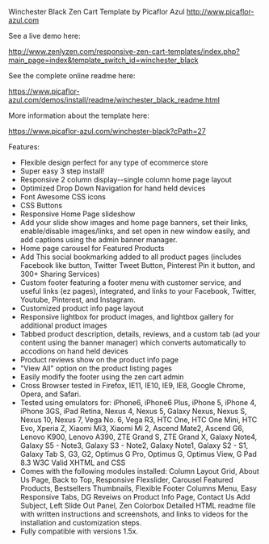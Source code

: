 Winchester Black Zen Cart Template
by Picaflor Azul http://www.picaflor-azul.com

See a live demo here:

http://www.zenlyzen.com/responsive-zen-cart-templates/index.php?main_page=index&template_switch_id=winchester_black

See the complete online readme here:

https://www.picaflor-azul.com/demos/install/readme/winchester_black_readme.html

More information about the template here:

https://www.picaflor-azul.com/winchester-black?cPath=27

Features:

*  Flexible design perfect for any type of ecommerce store
*  Super easy 3 step install!
*  Responsive 2 column display--single column home page layout
*  Optimized Drop Down Navigation for hand held devices
*  Font Awesome CSS icons
*  CSS Buttons
*  Responsive Home Page slideshow
*  Add your slide show images and home page banners, set their links, enable/disable images/links, and set open in new window easily, and add captions using the admin banner manager.
*  Home page carousel for Featured Products
* Add This social bookmarking added to all product pages (includes Facebook like button, Twitter Tweet Button, Pinterest Pin it button, and 300+ Sharing Services)
* Custom footer featuring a footer menu with customer service, and useful links (ez pages), integrated, and links to your Facebook, Twitter, Youtube, Pinterest, and Instagram.
* Customized product info page layout
* Responsive lightbox for product images, and lightbox gallery for additional product images
* Tabbed product description, details, reviews, and a custom tab (ad your content using the banner manager) which converts automatically to accodions on hand held devices
* Product reviews show on the product info page
* "View All" option on the product listing pages
* Easily modify the footer using the zen cart admin
* Cross Browser tested in Firefox, IE11, IE10, IE9, IE8, Google Chrome, Opera, and Safari.
* Tested using emulators for: iPhone6, iPhone6 Plus, iPhone 5, iPhone 4, iPhone 3GS, iPad Retina, Nexus 4, Nexus 5, Galaxy Nexus, Nexus S, Nexus 10, Nexus 7, Vega No. 6, Vega R3, HTC One, HTC One Mini, HTC Evo, Xperia Z, Xiaomi Mi3, Xiaomi Mi 2, Ascend Mate2, Ascend G6, Lenovo K900, Lenovo A390, ZTE Grand S, ZTE Grand X, Galaxy Note4, Galaxy S5 - Note3, Galaxy S3 - Note2, Galaxy Note1, Galaxy S2 - S1, Galaxy Tab S, G3, G2, Optimus G Pro, Optimus G, Optimus View, G Pad 8.3
W3C Valid XHTML and CSS
* Comes with the following modules installed: Column Layout Grid, About Us Page, Back to Top, Responsive Flexslider, Carousel Featured Products, Bestsellers Thumbnails, Flexible Footer Columns Menu, Easy Responsive Tabs, DG Reveiws on Product Info Page, Contact Us Add Subject, Left Slide Out Panel, Zen Colorbox
Detailed HTML readme file with written instructions and screenshots, and links to videos for the installation and customization steps.
* Fully compatible with versions 1.5x.
